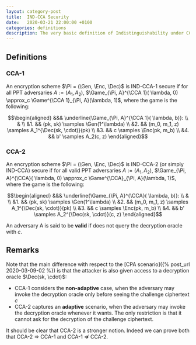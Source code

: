 ```yaml
---
layout: category-post
title:  IND-CCA Security
date:   2020-03-21 22:00:00 +0100
categories: definitions
description: The very basic definition of Indistinguishability under CCA.
---
```

## Definitions

### CCA-1

An encryption scheme $\Pi = (\Gen, \Enc, \Dec)$ is IND-CCA-1 secure if for all PPT adversaries $A:=(A_1, A_2)$, $\Game_{\Pi, A}^{\CCA 1}( \lambda, 0) \approx_c \Game^{\CCA 1}_{\Pi, A}(\lambda, 1)$, where the game is the following:

$$\begin{aligned}
&&& \underline{\Game_{\Pi, A}^{\CCA 1}( \lambda, b)}: \\
& \\
&1. && (pk, sk) \samples \Gen(1^\lambda) \\
&2. && (m_0, m_1, z) \samples A_1^{\Dec(sk, \cdot)}(pk) \\
&3. && c \samples \Enc(pk, m_b) \\
&4. && b' \samples A_2(c, z)
\end{aligned}$$

### CCA-2

An encryption scheme $\Pi = (\Gen, \Enc, \Dec)$ is IND-CCA-2 (or simply IND-CCA) secure if for all valid PPT adversaries $A:=(A_1, A_2)$, $\Game_{\Pi, A}^{\CCA}( \lambda, 0) \approx_c \Game^{\CCA}_{\Pi, A}(\lambda, 1)$, where the game is the following:

$$\begin{aligned}
&&& \underline{\Game_{\Pi, A}^{\CCA}( \lambda, b)}: \\
& \\
&1. && (pk, sk) \samples \Gen(1^\lambda) \\
&2. && (m_0, m_1, z) \samples A_1^{\Dec(sk, \cdot)}(pk) \\
&3. && c \samples \Enc(pk, m_b) \\
&4. && b' \samples A_2^{\Dec(sk, \cdot)}(c, z)
\end{aligned}$$

An adversary A is said to be **valid** if does not query the decryption oracle with $c$.

## Remarks

Note that the main difference with respect to the [CPA scenario]({% post_url 2020-03-09-02 %}) is that the attacker is also given access to a decryption oracle $\Dec(sk, \cdot)$:

- CCA-1 considers the **non-adaptive** case, when the adversary may invoke the decryption oracle only before seeing the challenge ciphertext $c$
- CCA-2 captures an **adaptive** scenario, when the adversary may invoke the decryption oracle whenever it wants. The only restriction is that it cannot ask for the decryption of the challenge ciphertext.

It should be clear that CCA-2 is a stronger notion. Indeed we can prove both that CCA-2 $\Rightarrow$ CCA-1 and CCA-1 $\not\Rightarrow$ CCA-2.
